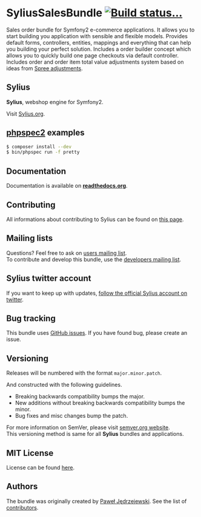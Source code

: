 SyliusSalesBundle [![Build status...](https://secure.travis-ci.org/Sylius/SyliusSalesBundle.png?branch=master)](http://travis-ci.org/Sylius/SyliusSalesBundle)
=================

Sales order bundle for Symfony2 e-commerce applications. It allows you to start building you application with sensible and flexible models.
Provides default forms, controllers, entities, mappings and everything that can help you building your perfect solution.
Includes a order builder concept which allows you to quickly build one page checkouts via default controller.
Includes order and order item total value adjustments system based on ideas from [Spree adjustments](http://guides.spreecommerce.com/adjustments.html).

Sylius
------

**Sylius**, webshop engine for Symfony2.

Visit [Sylius.org](http://sylius.org).

[phpspec2](http://phpspec.net) examples
---------------------------------------

``` bash
$ composer install --dev
$ bin/phpspec run -f pretty
```

Documentation
-------------

Documentation is available on [**readthedocs.org**](http://docs.sylius.org/en/latest/bundles/SyliusSalesBundle/index.html).

Contributing
------------

All informations about contributing to Sylius can be found on [this page](http://docs.sylius.org/en/latest/contributing/index.html).

Mailing lists
-------------

Questions? Feel free to ask on [users mailing list](http://groups.google.com/group/sylius).  
To contribute and develop this bundle, use the [developers mailing list](http://groups.google.com/group/sylius-dev).

Sylius twitter account
----------------------

If you want to keep up with updates, [follow the official Sylius account on twitter](http://twitter.com/Sylius).

Bug tracking
------------

This bundle uses [GitHub issues](https://github.com/Sylius/SyliusSalesBundle/issues).
If you have found bug, please create an issue.

Versioning
----------

Releases will be numbered with the format `major.minor.patch`.

And constructed with the following guidelines.

* Breaking backwards compatibility bumps the major.
* New additions without breaking backwards compatibility bumps the minor.
* Bug fixes and misc changes bump the patch.

For more information on SemVer, please visit [semver.org website](http://semver.org/).  
This versioning method is same for all **Sylius** bundles and applications.

MIT License
-----------

License can be found [here](https://github.com/Sylius/SyliusSalesBundle/blob/master/Resources/meta/LICENSE).

Authors
-------

The bundle was originally created by [Paweł Jędrzejewski](http://pjedrzejewski.com).
See the list of [contributors](https://github.com/Sylius/SyliusSalesBundle/contributors).
